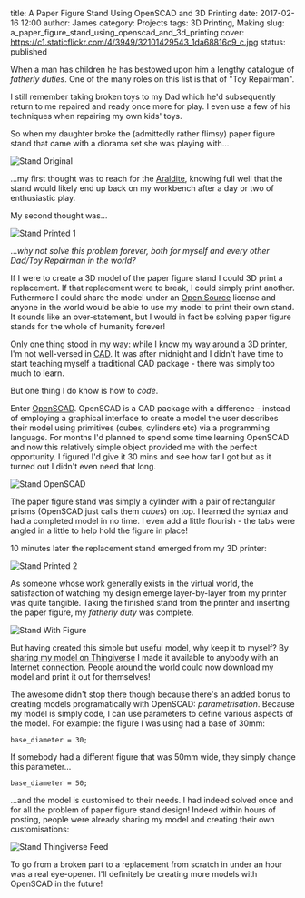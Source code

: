 title: A Paper Figure Stand Using OpenSCAD and 3D Printing 
date: 2017-02-16 12:00
author: James 
category: Projects
tags: 3D Printing, Making 
slug: a_paper_figure_stand_using_openscad_and_3d_printing
cover: https://c1.staticflickr.com/4/3949/32101429543_1da68816c9_c.jpg 
status: published

When a man has children he has bestowed upon him a lengthy catalogue of *fatherly duties*. One of the many roles on this list is that of "Toy Repairman".

I still remember taking broken toys to my Dad which he'd subsequently return to me repaired and ready once more for play. I even use a few of his techniques when repairing my own kids' toys.

So when my daughter broke the (admittedly rather flimsy) paper figure stand that came with a diorama set she was playing with...

![Stand Original][Stand Original]

...my first thought was to reach for the [Araldite][Araldite], knowing full well that the stand would likely end up back on my workbench after a day or two of enthusiastic play.

My second thought was... 

![Stand Printed 1][Stand Printed 1]

...*why not solve this problem forever, both for myself and every other Dad/Toy Repairman in the world?*

<!-- PELICAN_END_SUMMARY -->

If I were to create a 3D model of the paper figure stand I could 3D print a replacement. If that replacement were to break, I could simply print another. Futhermore I could share the model under an [Open Source][Open Source] license and anyone in the world would be able to use my model to print their own stand. It sounds like an over-statement, but I would in fact be solving paper figure stands for the whole of humanity forever!

Only one thing stood in my way: while I know my way around a 3D printer, I'm not well-versed in [CAD][CAD]. It was after midnight and I didn't have time to start teaching myself a traditional CAD package - there was simply too much to learn.

But one thing I do know is how to *code*.

Enter [OpenSCAD][OpenSCAD]. OpenSCAD is a CAD package with a difference - instead of employing a graphical interface to create a model the user describes their model using primitives (cubes, cylinders etc) via a programming language. For months I'd planned to spend some time learning OpenSCAD and now this relatively simple object provided me with the perfect opportunity. I figured I'd give it 30 mins and see how far I got but as it turned out I didn't even need that long.

![Stand OpenSCAD][Stand OpenSCAD]

The paper figure stand was simply a cylinder with a pair of rectangular prisms (OpenSCAD just calls them *cube*s) on top. I learned the syntax and had a completed model in no time. I even add a little flourish - the tabs were angled in a little to help hold the figure in place!

10 minutes later the replacement stand emerged from my 3D printer:

![Stand Printed 2][Stand Printed 2]

As someone whose work generally exists in the virtual world, the satisfaction of watching my design emerge layer-by-layer from my printer was quite tangible. Taking the finished stand from the printer and inserting the paper figure, my *fatherly duty* was complete.

![Stand With Figure][Stand With Figure]

But having created this simple but useful model, why keep it to myself? By [sharing my model on Thingiverse][Stand Thingiverse] I made it available to anybody with an Internet connection. People around the world could now download my model and print it out for themselves!

The awesome didn't stop there though because there's an added bonus to creating models programatically with OpenSCAD: *parametrisation*. Because my model is simply code, I can use parameters to define various aspects of the model. For example: the figure I was using had a base of 30mm:

    base_diameter = 30;

If somebody had a different figure that was 50mm wide, they simply change this parameter...

    base_diameter = 50;

...and the model is customised to their needs. I had indeed solved once and for all the problem of paper figure stand design! Indeed within hours of posting, people were already sharing my model and creating their own customisations:

![Stand Thingiverse Feed][Stand Thingiverse Feed]

To go from a broken part to a replacement from scratch in under an hour was a real eye-opener. I'll definitely be creating more models with OpenSCAD in the future!

[Araldite]: https://en.wikipedia.org/wiki/Araldite
[Open Source]: https://en.wikipedia.org/wiki/Open_source
[CAD]:https://en.wikipedia.org/wiki/Computer-aided_design
[OpenSCAD]:http://www.openscad.org
[Stand Original]:https://c1.staticflickr.com/3/2705/32916020965_b39f581125_c.jpg
[Stand OpenSCAD]:https://c1.staticflickr.com/1/453/32073505844_249325e3c5_c.jpg
[Stand Printed 1]:https://c1.staticflickr.com/4/3949/32101429543_1da68816c9_c.jpg
[Stand Printed 2]:https://c1.staticflickr.com/3/2610/32073465164_72fbdacedd_c.jpg
[Stand With Figure]:https://c1.staticflickr.com/4/3739/32916018895_afce967e40_c.jpg
[Stand Thingiverse]:http://www.thingiverse.com/thing:2111883
[Stand Thingiverse Feed]:https://c1.staticflickr.com/1/714/32087119624_0ff034ab35_c.jpg
